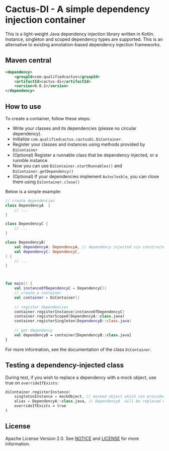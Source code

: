 # Cactus-DI - A simple dependency injection container

This is a light-weight Java dependency injection library written in Kotlin.
Instance, singleton and scoped dependency types are supported.
This is an alternative to existing annotation-based dependency injection frameworks.

## Maven central

```xml
<dependency>
    <groupId>com.qualifiedcactus</groupId>
    <artifactId>cactus-di</artifactId>
    <version>0.0.1</version>
</dependency>
```

## How to use

To create a container, follow these steps:

- Write your classes and its dependencies (please no circular dependency).
- Initialize `com.qualifiedcactus.cactusDi.DiContainer`.
- Register your classes and instances using methods provided by `DiContainer`
- (Optional) Register a runnable class that be dependency injected, or a runnble instance
- Now you can use `DiContainer.startRunnables()` and `DiContainer.getDependency()`
- (Optional) If your dependencies implement `Autoclosble`, you can close them using `DiContainer.close()` 

Below is a simple example:

```kotlin
// create dependencies
class DependencyA  {
    // ...
}

class DependencyC {
    // ...
}

class DependencyB(
    val dependencyA: DependencyA, // dependency injected via constructor
    val dependencyC: DependencyC,
) {
    // ...
}



fun main() {
    val instanceOfDependencyC = DependencyC()
    // create a container
    val container = DiContainer()
    
    // register dependencies
    container.registerInstance(instanceOfDependencyC)
    container.registerScoped(DependencyA::class.java)
    container.registerSingleton(DependencyB::class.java)
    
    // get dependency
    val dependencyB = container[DependencyB::class.java]
}
```

For more information, see the documentation of the class `DiContainer`.


## Testing a dependency-injected class

During test, if you wish to replace a dependency with a mock object, use true on `overrideIfExists`:

```kotlin
diContainer.registerInstance(
    singletonInstance = mockObject, // mocked object which can provided by you or other libraries such as Mockito
    alias = DependencyA::class.java, // DependencyA  will be replaced with mock object
    overrideIfExists = true
)
```

## License

Apache License Version 2.0. See [NOTICE](NOTICE) and [LICENSE](LICENSE) for more information.
